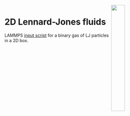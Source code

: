 <img align="right" width="30%" src="2D-lj.npg">

# 2D Lennard-Jones fluids

LAMMPS [input script](input.lammps) for a binary gas of LJ particles in a 2D box.